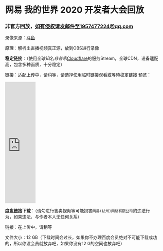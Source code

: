 # 网易 我的世界 2020 开发者大会回放

### 非官方回放，如有侵权请发邮件至1957477224@qq.com

录像来源：[斗鱼](https://www.douyu.com/)

原理：解析出直播视频真正源，放到OBS进行录像



**稳定链接**：（使用全球知名*慈善家*[Cloudflare](cloudflare.com)的服务Stream，全球CDN，设备适配高，包含多种画质，十分稳定）

链接：适配上传中，请稍等，请选择使用临时链接观看或等待稳定链接
预览：
<iframe
  src="https://iframe.videodelivery.net/9e111be19fc0aeb312902aad92055e5e"
  style="border: none;"
  height="400"
  width="100"
  allow="accelerometer; gyroscope; autoplay; encrypted-media; picture-in-picture;"
  allowfullscreen="true"
  autoplay="true"
></iframe>

**度盘链接下载**：（请勿进行售卖视频等可能损害`网易(杭州)网络有限公司`的违法行为，如果违法，与作者本人无任何关系）

链接：在上传中，请稍等

文件大小：12 GB（下载时间会过长，如果你不办理百度会员绝对不可能下载成功的，所以你没会员就放弃吧，如果你没有12 G的空间也放弃吧）
